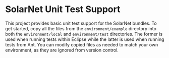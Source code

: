 # SolarNet Unit Test Support

This project provides basic unit test support for the SolarNet bundles. To
get started, copy all the files from the `environment/example` directory
into both the `environment/local` and `environment/test` directories. The
former is used when running tests within Eclipse while the latter is used
when running tests from Ant. You can modify copied files as needed to 
match your own environment, as they are ignored from version control.

